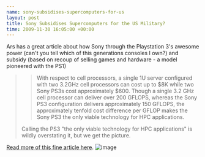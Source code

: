 ```yaml
--- 
name: sony-subsidises-supercomputers-for-us 
layout: post 
title: Sony Subsidises Supercomputers for the US Military? 
time: 2009-11-30 16:05:00 +00:00
--- 
```


Ars has a great article about how Sony through the
Playstation 3's awesome power (can't you tell which of this generations
consoles I own?) and subsidy (based on recoup of selling games and
hardware - a model pioneered with the PS1)  
> > With respect to cell processors, a single 1U server configured with
> > two 3.2GHz cell processors can cost up to $8K while two Sony PS3s
> > cost approximately $600. Though a single 3.2 GHz cell processor can
> > deliver over 200 GFLOPS, whereas the Sony PS3 configuration delivers
> > approximately 150 GFLOPS, the approximately tenfold cost difference
> > per GFLOP makes the Sony PS3 the only viable technology for HPC
> > applications.
>
> Calling the PS3 "the only viable technology for HPC applications" is
> wildly overstating it, but we get the picture.

[Read more of this fine article
here](http://arstechnica.com/security/news/2009/11/sony-still-subsidizing-us-supercomputer-efforts.ars).
![image](https://blogger.googleusercontent.com/tracker/7231752728434532377-8850148190804678727?l=neil.grogan.ie)
